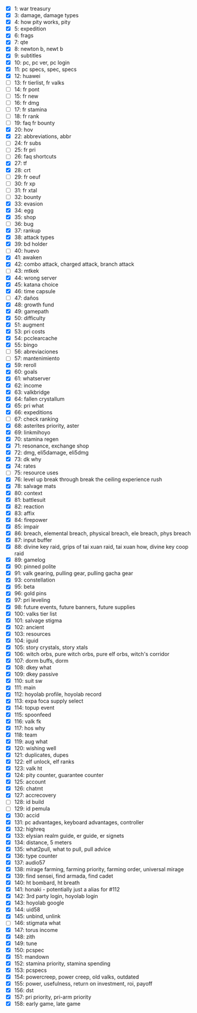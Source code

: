 - [x]   1: war treasury
- [x]   3: damage, damage types
- [x]   4: how pity works, pity
- [x]   5: expedition
- [x]   6: frags
- [x]   7: qte
- [x]   8: newton b, newt b
- [x]   9: subtitles
- [x]  10: pc, pc ver, pc login
- [x]  11: pc specs, spec, specs
- [x]  12: huawei
- [ ]  13: fr tierlist, fr valks
- [ ]  14: fr pont
- [ ]  15: fr new
- [ ]  16: fr dmg
- [ ]  17: fr stamina
- [ ]  18: fr rank
- [ ]  19: faq fr bounty
- [x]  20: hov
- [x]  22: abbreviations, abbr
- [ ]  24: fr subs
- [ ]  25: fr pri
- [ ]  26: faq shortcuts
- [x]  27: tf
- [x]  28: crt
- [ ]  29: fr oeuf
- [ ]  30: fr xp
- [ ]  31: fr xtal
- [ ]  32: bounty
- [x]  33: evasion
- [x]  34: egg
- [x]  35: shop
- [ ]  36: bug
- [x]  37: rankup
- [x]  38: attack types
- [x]  39: bd holder
- [ ]  40: huevo
- [x]  41: awaken
- [x]  42: combo attack, charged attack, branch attack
- [ ]  43: mtkek
- [x]  44: wrong server
- [x]  45: katana choice
- [x]  46: time capsule
- [ ]  47: daños
- [x]  48: growth fund
- [x]  49: gamepath
- [x]  50: difficulty
- [x]  51: augment
- [x]  53: pri costs
- [x]  54: pcclearcache
- [x]  55: bingo
- [ ]  56: abreviaciones
- [ ]  57: mantenimiento
- [x]  59: reroll
- [x]  60: goals
- [x]  61: whatserver
- [x]  62: income
- [x]  63: valkbridge
- [x]  64: fallen crystallum
- [x]  65: pri what
- [x]  66: expeditions
- [ ]  67: check ranking
- [x]  68: asterites priority, aster
- [x]  69: linkmihoyo
- [x]  70: stamina regen
- [x]  71: resonance, exchange shop
- [x]  72: dmg, eli5damage, eli5dmg
- [x]  73: dk why
- [x]  74: rates
- [ ]  75: resource uses
- [x]  76: level up break through break the ceiling experience rush
- [x]  78: salvage mats
- [x]  80: context
- [x]  81: battlesuit
- [x]  82: reaction
- [x]  83: affix
- [x]  84: firepower
- [x]  85: impair
- [x]  86: breach, elemental breach, physical breach, ele breach, phys breach
- [x]  87: input buffer
- [x]  88: divine key raid, grips of tai xuan raid, tai xuan how, divine key coop raid
- [x]  89: gamelog
- [x]  90: pinned polite
- [x]  91: valk gearing, pulling gear, pulling gacha gear
- [x]  93: constellation
- [x]  95: beta
- [x]  96: gold pins
- [x]  97: pri leveling
- [x]  98: future events, future banners, future supplies
- [x] 100: valks tier list
- [x] 101: salvage stigma
- [x] 102: ancient
- [x] 103: resources
- [x] 104: iguid
- [x] 105: story crystals, story xtals
- [x] 106: witch orbs, pure witch orbs, pure elf orbs, witch's corridor
- [x] 107: dorm buffs, dorm
- [x] 108: dkey what
- [x] 109: dkey passive
- [x] 110: suit sw
- [x] 111: main
- [x] 112: hoyolab profile, hoyolab record
- [x] 113: expa foca supply select
- [x] 114: topup event
- [x] 115: spoonfeed
- [x] 116: valk fk
- [x] 117: hos why
- [x] 118: team
- [x] 119: aug what
- [x] 120: wishing well
- [x] 121: duplicates, dupes
- [x] 122: elf unlock, elf ranks
- [x] 123: valk ht
- [x] 124: pity counter, guarantee counter
- [x] 125: account
- [x] 126: chatmt
- [x] 127: accrecovery
- [ ] 128: id build
- [ ] 129: id pemula
- [x] 130: accid
- [x] 131: pc advantages, keyboard advantages, controller
- [x] 132: highreq
- [x] 133: elysian realm guide, er guide, er signets
- [x] 134: distance, 5 meters
- [x] 135: what2pull, what to pull, pull advice
- [x] 136: type counter
- [x] 137: audio57
- [x] 138: mirage farming, farming priority, farming order, universal mirage
- [x] 139: find sensei, find armada, find cadet
- [x] 140: ht bombard, ht breath
- [x] 141: honaki - potentially just a alias for #112
- [x] 142: 3rd party login, hoyolab login
- [x] 143: hoyolab google
- [x] 144: uid58
- [x] 145: unbind, unlink
- [ ] 146: stigmata what
- [x] 147: torus income
- [x] 148: zith
- [x] 149: tune
- [x] 150: pcspec
- [x] 151: mandown
- [x] 152: stamina priority, stamina spending
- [x] 153: pcspecs
- [x] 154: powercreep, power creep, old valks, outdated
- [x] 155: power, usefulness, return on investment, roi, payoff
- [x] 156: dst
- [x] 157: pri priority, pri-arm priority
- [x] 158: early game, late game